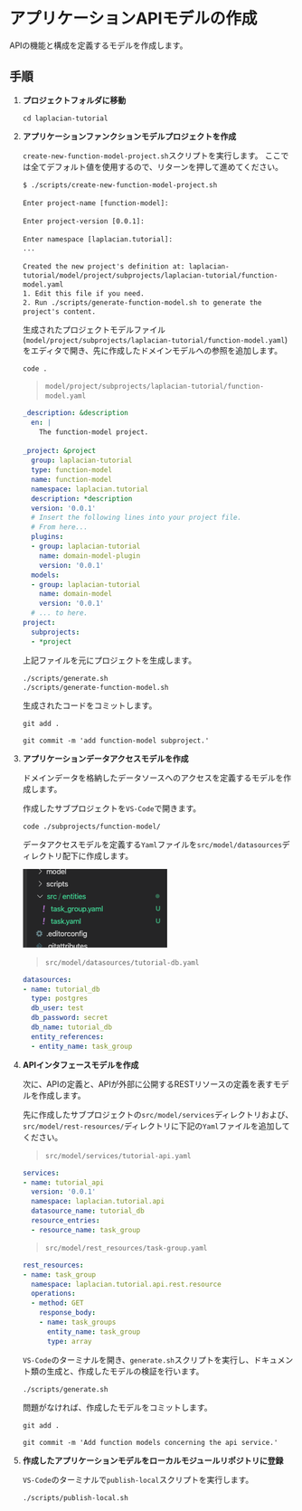 # アプリケーションAPIモデルの作成

APIの機能と構成を定義するモデルを作成します。

## 手順

1. **プロジェクトフォルダに移動**

    ```console
    cd laplacian-tutorial
    ```

2. **アプリケーションファンクションモデルプロジェクトを作成**

    `create-new-function-model-project.sh`スクリプトを実行します。
    ここでは全てデフォルト値を使用するので、リターンを押して進めてください。

    ```console
    $ ./scripts/create-new-function-model-project.sh

    Enter project-name [function-model]:

    Enter project-version [0.0.1]:

    Enter namespace [laplacian.tutorial]:
    ...

    Created the new project's definition at: laplacian-tutorial/model/project/subprojects/laplacian-tutorial/function-model.yaml
    1. Edit this file if you need.
    2. Run ./scripts/generate-function-model.sh to generate the project's content.
    ```

    生成されたプロジェクトモデルファイル(`model/project/subprojects/laplacian-tutorial/function-model.yaml`)をエディタで開き、先に作成したドメインモデルへの参照を追加します。

    ```console
    code .
    ```

    > `model/project/subprojects/laplacian-tutorial/function-model.yaml`

    ```yaml
    _description: &description
      en: |
        The function-model project.

    _project: &project
      group: laplacian-tutorial
      type: function-model
      name: function-model
      namespace: laplacian.tutorial
      description: *description
      version: '0.0.1'
      # Insert the following lines into your project file.
      # From here...
      plugins:
      - group: laplacian-tutorial
        name: domain-model-plugin
        version: '0.0.1'
      models:
      - group: laplacian-tutorial
        name: domain-model
        version: '0.0.1'
      # ... to here.
    project:
      subprojects:
      - *project
    ```

    上記ファイルを元にプロジェクトを生成します。

    ```console
    ./scripts/generate.sh
    ./scripts/generate-function-model.sh
    ```

    生成されたコードをコミットします。

    ```console
    git add .
    ```

    ```console
    git commit -m 'add function-model subproject.'
    ```

3. **アプリケーションデータアクセスモデルを作成**

    ドメインデータを格納したデータソースへのアクセスを定義するモデルを作成します。

    作成したサブプロジェクトを`VS-Code`で開きます。

    ```console
    code ./subprojects/function-model/
    ```

    データアクセスモデルを定義する`Yaml`ファイルを`src/model/datasources`ディレクトリ配下に作成します。

    ![src-dir-explorer](./images/src-dir-explorer.png)

    > `src/model/datasources/tutorial-db.yaml`

    ```yaml
    datasources:
    - name: tutorial_db
      type: postgres
      db_user: test
      db_password: secret
      db_name: tutorial_db
      entity_references:
      - entity_name: task_group
    ```

4. **APIインタフェースモデルを作成**

    次に、APIの定義と、APIが外部に公開するRESTリソースの定義を表すモデルを作成します。

    先に作成したサブプロジェクトの`src/model/services`ディレクトリおよび、`src/model/rest-resources/`ディレクトリに下記の`Yaml`ファイルを追加してください。

    > `src/model/services/tutorial-api.yaml`

    ```yaml
    services:
    - name: tutorial_api
      version: '0.0.1'
      namespace: laplacian.tutorial.api
      datasource_name: tutorial_db
      resource_entries:
      - resource_name: task_group
    ```

    > `src/model/rest_resources/task-group.yaml`

    ```yaml
    rest_resources:
    - name: task_group
      namespace: laplacian.tutorial.api.rest.resource
      operations:
      - method: GET
        response_body:
        - name: task_groups
          entity_name: task_group
          type: array
    ```

    `VS-Code`のターミナルを開き、`generate.sh`スクリプトを実行し、ドキュメント類の生成と、作成したモデルの検証を行います。

    ```console
    ./scripts/generate.sh
    ```

    問題がなければ、作成したモデルをコミットします。

    ```console
    git add .
    ```

    ```console
    git commit -m 'Add function models concerning the api service.'
    ```

5. **作成したアプリケーションモデルをローカルモジュールリポジトリに登録**

    `VS-Code`のターミナルで`publish-local`スクリプトを実行します。

    ```console
    ./scripts/publish-local.sh
    ```

